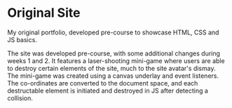 # Original Site
My original portfolio, developed pre-course to showcase HTML, CSS and JS basics.

The site was developed pre-course, with some additional changes during weeks 1 and 2. It features a laser-shooting mini-game where users are able to destroy certain elements of the site, much to the site avatar's dismay.
The mini-game was created using a canvas underlay and event listeners. The co-ordinates are converted to the document space, and each destructable element is initiated and destroyed in JS after detecting a collision.
